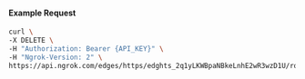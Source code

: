 <!-- Code generated for API Clients. DO NOT EDIT. -->

#### Example Request

```bash
curl \
-X DELETE \
-H "Authorization: Bearer {API_KEY}" \
-H "Ngrok-Version: 2" \
https://api.ngrok.com/edges/https/edghts_2q1yLKWBpaNBkeLnhE2wR3wzD1U/routes/edghtsrt_2q1yLMVx6lhICocXwtUh5O3siVV/ip_restriction
```
